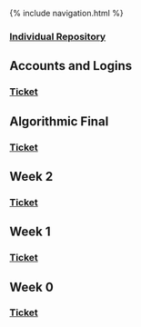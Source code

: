 {% include navigation.html %}


### [Individual Repository](https://github.com/TimL1n/TimTestTime)

## Accounts and Logins
### [Ticket](https://github.com/TimL1n/TimTestTime/issues/6)

## Algorithmic Final
### [Ticket](https://github.com/TimL1n/TimTestTime/issues/5)

## Week 2
### [Ticket](https://github.com/TimL1n/TimTestTime/issues/3)

## Week 1
### [Ticket](https://github.com/TimL1n/TimTestTime/issues/2)

## Week 0
### [Ticket](https://github.com/TimL1n/TimTestTime/issues/1)
